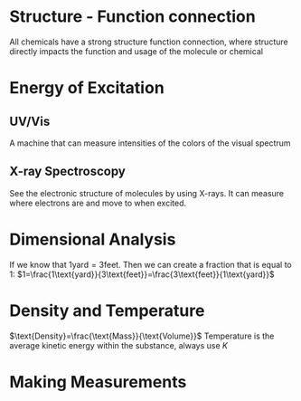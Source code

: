 # Structure - Function connection
All chemicals have a strong structure function connection, where structure directly impacts the function and usage of the molecule or chemical

# Energy of Excitation
## UV/Vis
A machine that can measure intensities of the colors of the visual spectrum

## X-ray Spectroscopy
See the electronic structure of molecules by using X-rays.
It can measure where electrons are and move to when excited.

# Dimensional Analysis
If we know that $1\text{yard}=3\text{feet}$. Then we can create a fraction that is equal to 1:
$1=\frac{1\text{yard}}{3\text{feet}}=\frac{3\text{feet}}{1\text{yard}}$

# Density and Temperature
$\text{Density}=\frac{\text{Mass}}{\text{Volume}}$
Temperature is the average kinetic energy within the substance, always use $K$

# Making Measurements
